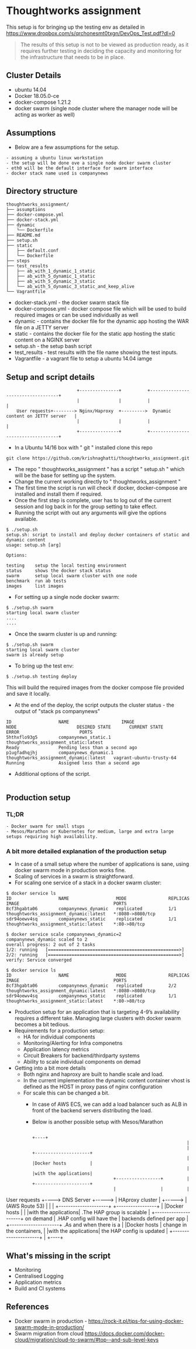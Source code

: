 # Thoughtworks assignment


This setup is for bringing up the testing env as detailed in https://www.dropbox.com/s/qrchonesmt0txgn/DevOps_Test.pdf?dl=0


> The results of this setup is not to be viewed as production ready, as it requires further testing in deciding the capacity and monitoring for the infrastructure that needs to be in place.


## Cluster Details

* ubuntu 14.04
* Docker 18.05.0-ce
* docker-compose 1.21.2
* docker swarm (single node cluster where the manager node will be acting as worker as well)


## Assumptions

* Below are a few assumptions for the setup.

```
- assuming a ubuntu linux workstation 
- the setup will be done ove a single node docker swarm cluster
- eth0 will be the default interface for swarm interface
- docker stack name used is companynews
```

## Directory structure

```
thoughtworks_assignment/
├── assumptions
├── docker-compose.yml
├── docker-stack.yml
├── dynamic
│   └── Dockerfile
├── README.md
├── setup.sh
├── static
│   ├── default.conf
│   └── Dockerfile
├── steps
├── test_results
│   ├── ab_with_1_dynamic_1_static
│   ├── ab_with_5_dynamic_1_static
│   ├── ab_with_5_dynamic_3_static
│   └── ab_with_5_dynamic_3_static_and_keep_alive
└── Vagrantfile
```

* docker-stack.yml - the docker swarm stack file
* docker-compose.yml - docker compose file which will be used to build required images or can be used individually as well
* dynamic - contains the docker file for the dynamic app hosting the WAR file on a JETTY server
* static - contains the docker file for the static app hosting the static content on a NGINX server 
* setup.sh - the setup bash script
* test_results - test results with the file name showing the test inputs.
* Vagrantfile - a vagrant file to setup a ubuntu 14.04 iamge 

## Setup and script details

                               +---------------+          +-----------------------------------+
                               |               |          |                                   |
        User requests+--------> Nginx/Haproxy  +--------->  Dynamic content on JETTY server   |
                               |               |          |                                   |
                               +---------------+          +-----------------------------------+


* In a Ubuntu 14/16 box with " git " installed clone this repo

```
git clone https://github.com/krishnaghatti/thoughtworks_assignment.git
```

* The repo " thoughtworks_assignment " has a script " setup.sh " which will be the base for setting up the system.
* Change the current working directly to " thoughtworks_assignment "
* The first time the script is run will check if docker, docker-compose are installed and install them if required.
* Once the first step is complete, user has to log out of the current session and log back in for the group setting to take effect.
* Running the script with out any arguments will give the options available.

```
$ ./setup.sh
setup.sh: script to install and deploy docker containers of static and dynamic content
usage: setup.sh [arg]

Options:

testing    setup the local testing environment
status     shows the docker stack status
swarm      setup local swarm cluster with one node
benchmark  run ab tests
images     list images
```

* For setting up a single node docker swarm:

```
$ ./setup.sh swarm
starting local swarm cluster
....
....
```

* Once the swarm cluster is up and running:

```
$ ./setup.sh swarm
starting local swarm cluster
swarm is already setup
```
* To bring up the test env:

```
$ ./setup.sh testing deploy
```
This will build the required images from the docker compose file provided and save it locally.

* At the end of the deploy, the script outputs the cluster status - the output of "stack ps companynews"

```
ID                  NAME                    IMAGE                                    NODE                       DESIRED STATE       CURRENT STATE                     ERROR                       PORTS
5hthxflo93g5        companynews_static.1    thoughtworks_assignment_static:latest                               Ready               Pending less than a second ago
p1ugfadhqjhj        companynews_dynamic.1   thoughtworks_assignment_dynamic:latest   vagrant-ubuntu-trusty-64   Running             Assigned less than a second ago

```

* Additional options of the script.
```

```

## Production setup

### TL;DR 
```
- Docker swarm for small stups
- Mesos/Marathon or Kubernetes for medium, large and extra large setups requiring high availability. 
```
### A bit more detailed explanation of the production setup

* In case of a small setup where the number of applications is sane, using docker swarm mode in production works fine. 
* Scaling of services in a swarm is straightforward. 
* For scaling one service of a stack in a docker swarm cluster:
```
$ docker service ls
ID                  NAME                  MODE                REPLICAS            IMAGE                                    PORTS
8cf3hgabta06        companynews_dynamic   replicated          1/1                 thoughtworks_assignment_dynamic:latest   *:8080->8080/tcp
sdr94oewv4sq        companynews_static    replicated          1/1                 thoughtworks_assignment_static:latest    *:80->80/tcp

$ docker service scale companynews_dynamic=2
companynews_dynamic scaled to 2
overall progress: 2 out of 2 tasks
1/2: running   [==================================================>]
2/2: running   [==================================================>]
verify: Service converged

$ docker service ls
ID                  NAME                  MODE                REPLICAS            IMAGE                                    PORTS
8cf3hgabta06        companynews_dynamic   replicated          2/2                 thoughtworks_assignment_dynamic:latest   *:8080->8080/tcp
sdr94oewv4sq        companynews_static    replicated          1/1                 thoughtworks_assignment_static:latest    *:80->80/tcp
```  
* Production setup for an application that is targeting 4-9’s availability requires a different take. Managing large clusters with docker swarm becomes a bit tedious.
* Requirements for a production setup:
	* HA for individual components
	* Monitoring/Alerting for Infra componetns
	* Application latency metrics
	* Circuit Breakers for backend/thirdparty systems
	* Ability to scale individual components on demad
* Getting into a bit more details 
	* Both nginx and haproxy are built to handle scale and load.
	* In the current implementation the dynamic content container vhost is defined as the HOST in proxy pass of nginx configuration
	* For scale this can be changed a bit.
		* In case of AWS ECS, we can add a load balancer such as ALB in front of the backend servers distributing the load.
		* Below is another possible setup with Mesos/Marathon

                                                                         +----+
                                                                         |
                                                                         | +---------------------+
                                                                         | |Docker hosts         |
                                                                         | |with the applications|
                                             +-----------------+         | +---------------------+
                                             |                 |         |
User requests +----> DNS Server    +----->   | HAproxy cluster | +-----> |
                     (AWS Route 53)          |                 |         | +---------------------+
                                             +-----------------+         | |Docker hosts         |
                                                                         | |with the applications|
                                            .The HAP group is scalable   | +---------------------+
                                             on demand                   |
                                            .HAP config will have the    |
                                             backends defined per app    | +---------------------+
                                            .As and when there is a      | |Docker hosts         |
                                            change in the containers,    | |with the applications|
                                            the HAP config is updated    | +---------------------+
                                                                         |
                                                                         +----+

## What's missing in the script 

* Monitoring
* Centralised Logging
* Application metrics
* Build and CI systems


## References

* Docker swarm in production - https://rock-it.pl/tips-for-using-docker-swarm-mode-in-production/
* Swarm migration from cloud https://docs.docker.com/docker-cloud/migration/cloud-to-swarm/#top--and-sub-level-keys
